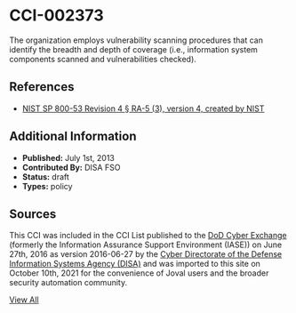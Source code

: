 # CCI-002373

The organization employs vulnerability scanning procedures that can identify the breadth and depth of coverage (i.e., information system components scanned and vulnerabilities checked).

## References ##

* [NIST SP 800-53 Revision 4 § RA-5 (3), version 4, created by NIST](http://csrc.nist.gov/publications/PubsSPs.html)


## Additional Information ##

* **Published:** July 1st, 2013
* **Contributed By:** DISA FSO
* **Status:** draft
* **Types:** policy

## Sources ##

This CCI was included in the CCI List published to the [DoD Cyber Exchange](https://public.cyber.mil/stigs/cci/)
(formerly the Information Assurance Support Environment (IASE)) on June 27th, 2016 as version
2016-06-27 by the [Cyber Directorate of the Defense Information Systems Agency (DISA)](https://public.cyber.mil/about-cyber/)
and was imported to this site on October 10th, 2021 for the convenience of Joval users and the broader
security automation community.

[View All](../README.md)
